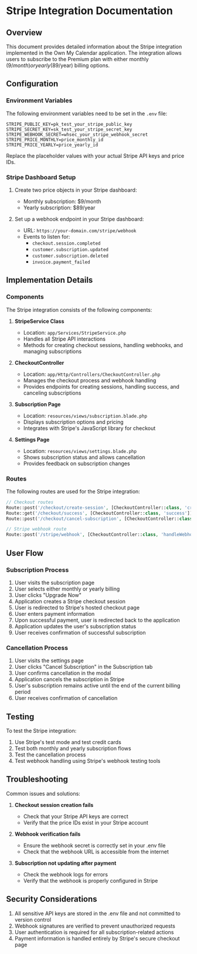 # Stripe Integration Documentation

## Overview

This document provides detailed information about the Stripe integration implemented in the Own My Calendar application. The integration allows users to subscribe to the Premium plan with either monthly ($9/month) or yearly ($89/year) billing options.

## Configuration

### Environment Variables

The following environment variables need to be set in the `.env` file:

```
STRIPE_PUBLIC_KEY=pk_test_your_stripe_public_key
STRIPE_SECRET_KEY=sk_test_your_stripe_secret_key
STRIPE_WEBHOOK_SECRET=whsec_your_stripe_webhook_secret
STRIPE_PRICE_MONTHLY=price_monthly_id
STRIPE_PRICE_YEARLY=price_yearly_id
```

Replace the placeholder values with your actual Stripe API keys and price IDs.

### Stripe Dashboard Setup

1. Create two price objects in your Stripe dashboard:
   - Monthly subscription: $9/month
   - Yearly subscription: $89/year

2. Set up a webhook endpoint in your Stripe dashboard:
   - URL: `https://your-domain.com/stripe/webhook`
   - Events to listen for:
     - `checkout.session.completed`
     - `customer.subscription.updated`
     - `customer.subscription.deleted`
     - `invoice.payment_failed`

## Implementation Details

### Components

The Stripe integration consists of the following components:

1. **StripeService Class**
   - Location: `app/Services/StripeService.php`
   - Handles all Stripe API interactions
   - Methods for creating checkout sessions, handling webhooks, and managing subscriptions

2. **CheckoutController**
   - Location: `app/Http/Controllers/CheckoutController.php`
   - Manages the checkout process and webhook handling
   - Provides endpoints for creating sessions, handling success, and canceling subscriptions

3. **Subscription Page**
   - Location: `resources/views/subscription.blade.php`
   - Displays subscription options and pricing
   - Integrates with Stripe's JavaScript library for checkout

4. **Settings Page**
   - Location: `resources/views/settings.blade.php`
   - Shows subscription status and allows cancellation
   - Provides feedback on subscription changes

### Routes

The following routes are used for the Stripe integration:

```php
// Checkout routes
Route::post('/checkout/create-session', [CheckoutController::class, 'createCheckoutSession'])->name('checkout.create-session');
Route::get('/checkout/success', [CheckoutController::class, 'success'])->name('checkout.success');
Route::post('/checkout/cancel-subscription', [CheckoutController::class, 'cancelSubscription'])->name('checkout.cancel-subscription');

// Stripe webhook route
Route::post('/stripe/webhook', [CheckoutController::class, 'handleWebhook'])->name('stripe.webhook');
```

## User Flow

### Subscription Process

1. User visits the subscription page
2. User selects either monthly or yearly billing
3. User clicks "Upgrade Now"
4. Application creates a Stripe checkout session
5. User is redirected to Stripe's hosted checkout page
6. User enters payment information
7. Upon successful payment, user is redirected back to the application
8. Application updates the user's subscription status
9. User receives confirmation of successful subscription

### Cancellation Process

1. User visits the settings page
2. User clicks "Cancel Subscription" in the Subscription tab
3. User confirms cancellation in the modal
4. Application cancels the subscription in Stripe
5. User's subscription remains active until the end of the current billing period
6. User receives confirmation of cancellation

## Testing

To test the Stripe integration:

1. Use Stripe's test mode and test credit cards
2. Test both monthly and yearly subscription flows
3. Test the cancellation process
4. Test webhook handling using Stripe's webhook testing tools

## Troubleshooting

Common issues and solutions:

1. **Checkout session creation fails**
   - Check that your Stripe API keys are correct
   - Verify that the price IDs exist in your Stripe account

2. **Webhook verification fails**
   - Ensure the webhook secret is correctly set in your .env file
   - Check that the webhook URL is accessible from the internet

3. **Subscription not updating after payment**
   - Check the webhook logs for errors
   - Verify that the webhook is properly configured in Stripe

## Security Considerations

1. All sensitive API keys are stored in the .env file and not committed to version control
2. Webhook signatures are verified to prevent unauthorized requests
3. User authentication is required for all subscription-related actions
4. Payment information is handled entirely by Stripe's secure checkout page
